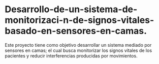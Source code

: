 # Desarrollo-de-un-sistema-de-monitorizaci-n-de-signos-vitales-basado-en-sensores-en-camas.
Este proyecto tiene como objetivo desarrollar un sistema mediado por sensores en camas; el cual busca monitorizar los signos vitales de los pacientes y reducir interferencias producidas por movimientos.

